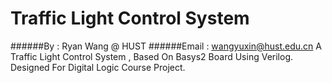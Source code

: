 # Traffic Light Control System
######By : Ryan Wang @ HUST
######Email : wangyuxin@hust.edu.cn
A Traffic Light Control System , Based On Basys2 Board Using Verilog. Designed For Digital Logic Course Project.
